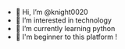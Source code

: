 - 👋 Hi, I’m @knight0020
- 👀 I’m interested in technology 
- 🌱 I’m currently learning python
- 💢 I'm beginner to this platform !


<!---
knight0020/knight0020 is a ✨ special ✨ repository because its `README.md` (this file) appears on your GitHub profile.
You can click the Preview link to take a look at your changes.
--->
